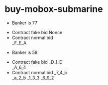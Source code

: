 # buy-mobox-submarine
- Banker is 77
+ Contract fake bid
    Nonce
+ Contract normal bid 	
    _F_E_A	
- Banker is 58
+ Contract fake bid
    _D_1_E	
    _A_6_4
+ Contract normal bid 
    _7_4_5	
    _a_2_b
    _1_3_3
    _6_9_2